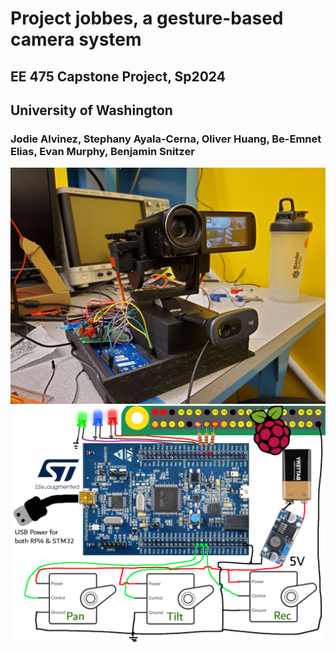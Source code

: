 # Project jobbes, a gesture-based camera system
## EE 475 Capstone Project, Sp2024
## University of Washington

### Jodie Alvinez, Stephany Ayala-Cerna, Oliver Huang, Be-Emnet Elias, Evan Murphy, Benjamin Snitzer

![Circuit](https://github.com/clowdur/jobbes/blob/main/img/jobbes.jpg?raw=true)
![Circuit](https://github.com/clowdur/jobbes/blob/main/img/system_jobbes.png?raw=true)


